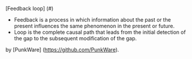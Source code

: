 [Feedback loop] (#)
- Feedback is a process in which information about the past or the present influences the same phenomenon in the present or future. 
- Loop is the complete causal path that leads from the initial detection of the gap to the subsequent modification of the gap.

by [PunkWare] (https://github.com/PunkWare).